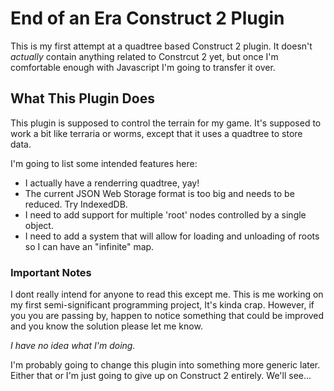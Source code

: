 End of an Era Construct 2 Plugin
================================

This is my first attempt at a quadtree based Construct 2 plugin. It doesn't *actually* contain anything related to Constrcut 2 yet, but once I'm comfortable enough with Javascript I'm going to transfer it over. 

What This Plugin Does
---------------------

This plugin is supposed to control the terrain for my game. It's supposed to work a bit like terraria or worms, except that it uses a quadtree to store data.

I'm going to list some intended features here:
- I actually have a renderring quadtree, yay!
- The current JSON Web Storage format is too big and needs to be reduced. Try IndexedDB. 
- I need to add support for multiple 'root' nodes controlled by a single object. 
- I need to add a system that will allow for loading and unloading of roots so I can have an "infinite" map.  

### Important Notes

I dont really intend for anyone to read this except me. This is me working on my first semi-significant programming project, It's kinda crap. However, if you you are passing by, happen to notice something that could be improved and you know the solution please let me know.  

*I have no idea what I'm doing.*  

I'm probably going to change this plugin into something more generic later. Either that or I'm just going to give up on Construct 2 entirely. We'll see... 
